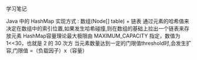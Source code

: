 学习笔记

Java 中的 HashMap 实现方式 : 数组(Node[] table) + 链表
通过元素的哈希值来决定在数组中的索引位置,如果发生哈希碰撞,则在数组的基础上拉出一个链表来存放元素
HashMap容量理论最大极限由 MAXIMUM_CAPACITY 指定，数值为 1<<30，也就是 2 的 30 次方
当元素数量达到一定的门限值threshold时,会发生扩容,门限值 =（负载因子）x（容量）